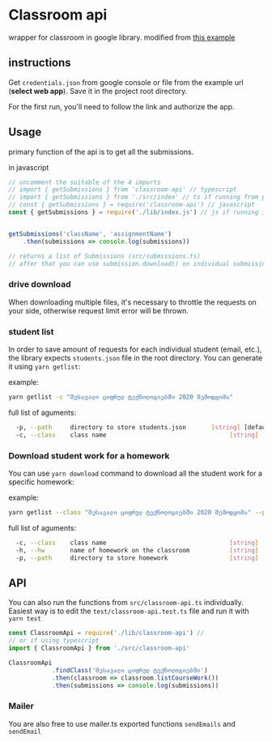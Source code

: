 # Classroom api

wrapper for classroom in google library. modified from [this example](https://developers.google.com/classroom/quickstart/nodejs) 

## instructions
Get `credentials.json` from google console or file from the example url (**select web app**). Save it in the project root directory.

For the first run, you'll need to follow the link and authorize the app.

## Usage
primary function of the api is to get all the submissions. 

in javascript

```javascript
// uncomment the suitable of the 4 imports 
// import { getSubmissions } from 'classroom-api' // typescript
// import { getSubmissions } from './src/index' // ts if running from project root
// const { getSubmissions } = require('classroom-api') // javascript
const { getSubmissions } = require('./lib/index.js') // js if running in the project root


getSubmissions('className', 'assignmentName')
    .then(submissions => console.log(submissions))

// returns a list of Submissions (src/submissions.ts)
// after that you can use submission.download() on individual submission

```

### drive download
When downloading multiple files, it's necessary to throttle the requests on your side, otherwise request limit error will be thrown.


### student list
In order to save amount of requests for each individual student (email, etc.), the library expects `students.json` file in the root directory. You can generate it using `yarn getlist`:

example:
```bash 
yarn getlist -c "შესავალი ციფრულ ტექნოლოგიებში 2020 შემოდგომა"
```

full list of aguments:
```bash
  -p, --path     directory to store students.json       [string] [default: "./"]
  -c, --class    class name                                  [string] [required]
```

### Download student work for a homework
You can use `yarn download` command to download all the student work for a specific homework:

example:
```bash 
yarn getlist --class "შესავალი ციფრულ ტექნოლოგიებში 2020 შემოდგომა" --path './myHWdir' --hw 'დავალება 1' 
```

full list of aguments:
```bash
  -c, --class    class name                                  [string] [required]
  -h, --hw       name of homework on the classroom           [string] [required]
  -p, --path     directory to store homework                 [string] [required]
```

## API
You can also run the functions from `src/classroom-api.ts` individually. Easiest way is to edit the `test/classroom-api.test.ts` file and run it with `yarn test`
```javascript
const ClassroomApi = require('./lib/classroom-api') // 
// or if using typescript
import { ClassroomApi } from './src/classroom-api'

ClassroomApi
            .findClass('შესავალი ციფრულ ტექნოლოგიებში')
            .then(classroom => classroom.listCourseWork())
            .then(submissions => console.log(submissions))
```

### Mailer 
You are also free to use mailer.ts exported functions `sendEmails` and `sendEmail`
